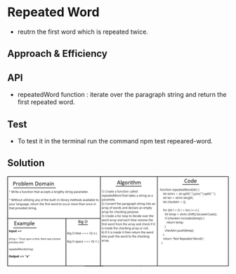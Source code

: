 # Repeated Word

* reutrn the first word which is repeated twice.


## Approach & Efficiency
<!-- What approach did you take? Why? What is the Big O space/time for this approach? -->

## API
<!-- Embedded whiteboard image -->

* repeatedWord function : iterate over the paragraph string and return the first repeated word.

## Test 

* To test it in the terminal run the command npm test repeared-word.

## Solution
![wb](../../assets/repeated.png)